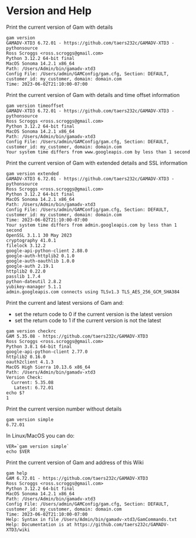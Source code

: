 # Version and Help

Print the current version of Gam with details
```
gam version
GAMADV-XTD3 6.72.01 - https://github.com/taers232c/GAMADV-XTD3 - pythonsource
Ross Scroggs <ross.scroggs@gmail.com>
Python 3.12.2 64-bit final
MacOS Sonoma 14.2.1 x86_64
Path: /Users/Admin/bin/gamadv-xtd3
Config File: /Users/admin/GAMConfig/gam.cfg, Section: DEFAULT, customer_id: my_customer, domain: domain.com
Time: 2023-06-02T21:10:00-07:00
```

Print the current version of Gam with details and time offset information
```
gam version timeoffset
GAMADV-XTD3 6.72.01 - https://github.com/taers232c/GAMADV-XTD3 - pythonsource
Ross Scroggs <ross.scroggs@gmail.com>
Python 3.12.2 64-bit final
MacOS Sonoma 14.2.1 x86_64
Path: /Users/Admin/bin/gamadv-xtd3
Config File: /Users/admin/GAMConfig/gam.cfg, Section: DEFAULT, customer_id: my_customer, domain: domain.com
Your system time differs from www.googleapis.com by less than 1 second
```

Print the current version of Gam with extended details and SSL information
```
gam version extended
GAMADV-XTD3 6.72.01 - https://github.com/taers232c/GAMADV-XTD3 - pythonsource
Ross Scroggs <ross.scroggs@gmail.com>
Python 3.12.2 64-bit final
MacOS Sonoma 14.2.1 x86_64
Path: /Users/Admin/bin/gamadv-xtd3
Config File: /Users/admin/GAMConfig/gam.cfg, Section: DEFAULT, customer_id: my_customer, domain: domain.com
Time: 2023-06-02T21:10:00-07:00
Your system time differs from admin.googleapis.com by less than 1 second
OpenSSL 3.1.1 30 May 2023
cryptography 41.0.1
filelock 3.12.2
google-api-python-client 2.88.0
google-auth-httplib2 0.1.0
google-auth-oauthlib 1.0.0
google-auth 2.19.1
httplib2 0.22.0
passlib 1.7.4
python-dateutil 2.8.2
yubikey-manager 5.1.1
admin.googleapis.com connects using TLSv1.3 TLS_AES_256_GCM_SHA384
```

Print the current and latest versions of Gam and:
* set the return code to 0 if the current version is the latest version
* set the return code to 1 if the current version is not the latest
```
gam version checkrc
GAM 5.35.08 - https://github.com/taers232c/GAMADV-XTD3
Ross Scroggs <ross.scroggs@gmail.com>
Python 3.8.1 64-bit final
google-api-python-client 2.77.0
httplib2 0.16.0
oauth2client 4.1.3
MacOS High Sierra 10.13.6 x86_64
Path: /Users/Admin/bin/gamadv-xtd3
Version Check:
  Current: 5.35.08
   Latest: 6.72.01
echo $?
1
```

Print the current version number without details
```
gam version simple
6.72.01
```
In Linux/MacOS you can do:
```
VER=`gam version simple`
echo $VER
```
Print the current version of Gam and address of this Wiki
```
gam help
GAM 6.72.01 - https://github.com/taers232c/GAMADV-XTD3
Ross Scroggs <ross.scroggs@gmail.com>
Python 3.12.2 64-bit final
MacOS Sonoma 14.2.1 x86_64
Path: /Users/Admin/bin/gamadv-xtd3
Config File: /Users/admin/GAMConfig/gam.cfg, Section: DEFAULT, customer_id: my_customer, domain: domain.com
Time: 2023-06-02T21:10:00-07:00
Help: Syntax in file /Users/Admin/bin/gamadv-xtd3/GamCommands.txt
Help: Documentation is at https://github.com/taers232c/GAMADV-XTD3/wiki
```
